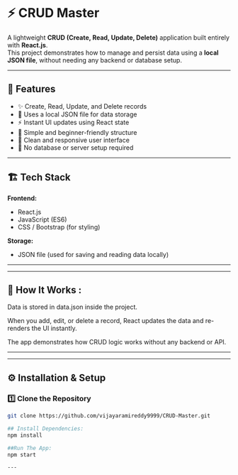 # ⚡ CRUD Master

A lightweight **CRUD (Create, Read, Update, Delete)** application built entirely with **React.js**.  
This project demonstrates how to manage and persist data using a **local JSON file**, without needing any backend or database setup.

---

## 🚀 Features

- ✨ Create, Read, Update, and Delete records  
- 📁 Uses a local JSON file for data storage  
- ⚡ Instant UI updates using React state  
- 🧩 Simple and beginner-friendly structure  
- 🎨 Clean and responsive user interface  
- 💾 No database or server setup required  

---

## 🏗️ Tech Stack

**Frontend:**  
- React.js  
- JavaScript (ES6)  
- CSS / Bootstrap (for styling)

**Storage:**  
- JSON file (used for saving and reading data locally)

---
---

## 🧠 How It Works :

Data is stored in data.json inside the project.

When you add, edit, or delete a record, React updates the data and re-renders the UI instantly.

The app demonstrates how CRUD logic works without any backend or API.

---

---

## ⚙️ Installation & Setup

### 1️⃣ Clone the Repository
```bash
git clone https://github.com/vijayaramireddy9999/CRUD-Master.git

## Install Dependencies:
npm install

##Run The App:
npm start

---

